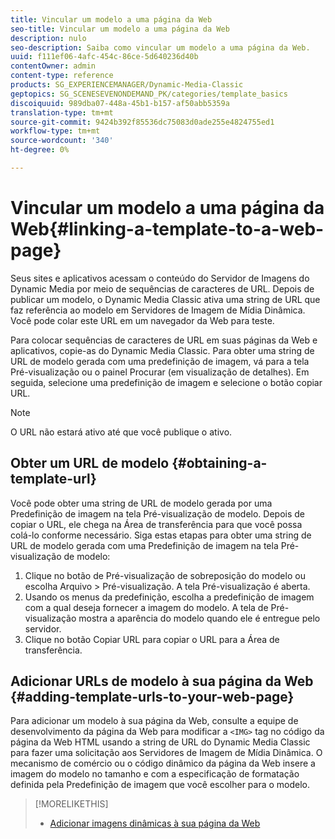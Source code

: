 ```yaml
---
title: Vincular um modelo a uma página da Web
seo-title: Vincular um modelo a uma página da Web
description: nulo
seo-description: Saiba como vincular um modelo a uma página da Web.
uuid: f111ef06-4afc-454c-86ce-5d640236d40b
contentOwner: admin
content-type: reference
products: SG_EXPERIENCEMANAGER/Dynamic-Media-Classic
geptopics: SG_SCENESEVENONDEMAND_PK/categories/template_basics
discoiquuid: 989dba07-448a-45b1-b157-af50abb5359a
translation-type: tm+mt
source-git-commit: 9424b392f85536dc75083d0ade255e4824755ed1
workflow-type: tm+mt
source-wordcount: '340'
ht-degree: 0%

---
```



# Vincular um modelo a uma página da Web{#linking-a-template-to-a-web-page}

Seus sites e aplicativos acessam o conteúdo do Servidor de Imagens do Dynamic Media por meio de sequências de caracteres de URL. Depois de publicar um modelo, o Dynamic Media Classic ativa uma string de URL que faz referência ao modelo em Servidores de Imagem de Mídia Dinâmica. Você pode colar este URL em um navegador da Web para teste.

Para colocar sequências de caracteres de URL em suas páginas da Web e aplicativos, copie-as do Dynamic Media Classic. Para obter uma string de URL de modelo gerada com uma predefinição de imagem, vá para a tela Pré-visualização ou o painel Procurar (em visualização de detalhes). Em seguida, selecione uma predefinição de imagem e selecione o botão copiar URL.

>[!NOTE]
>
>O URL não estará ativo até que você publique o ativo.

## Obter um URL de modelo {#obtaining-a-template-url}

Você pode obter uma string de URL de modelo gerada por uma Predefinição de imagem na tela Pré-visualização de modelo. Depois de copiar o URL, ele chega na Área de transferência para que você possa colá-lo conforme necessário. Siga estas etapas para obter uma string de URL de modelo gerada com uma Predefinição de imagem na tela Pré-visualização de modelo:

1. Clique no botão de Pré-visualização de sobreposição do modelo ou escolha Arquivo > Pré-visualização. A tela Pré-visualização é aberta.
1. Usando os menus da predefinição, escolha a predefinição de imagem com a qual deseja fornecer a imagem do modelo. A tela de Pré-visualização mostra a aparência do modelo quando ele é entregue pelo servidor.
1. Clique no botão Copiar URL para copiar o URL para a Área de transferência.

## Adicionar URLs de modelo à sua página da Web {#adding-template-urls-to-your-web-page}

Para adicionar um modelo à sua página da Web, consulte a equipe de desenvolvimento da página da Web para modificar a `<IMG>` tag no código da página da Web HTML usando a string de URL do Dynamic Media Classic para fazer uma solicitação aos Servidores de Imagem de Mídia Dinâmica. O mecanismo de comércio ou o código dinâmico da página da Web insere a imagem do modelo no tamanho e com a especificação de formatação definida pela Predefinição de imagem que você escolher para o modelo.

>[!MORELIKETHIS]
>
>* [Adicionar imagens dinâmicas à sua página da Web](linking-urls-web-application.md#adding_dynamic_images_to_your_web_page)

